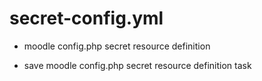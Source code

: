 



# secret-config.yml


* moodle config.php secret resource definition

* save moodle config.php secret resource definition task